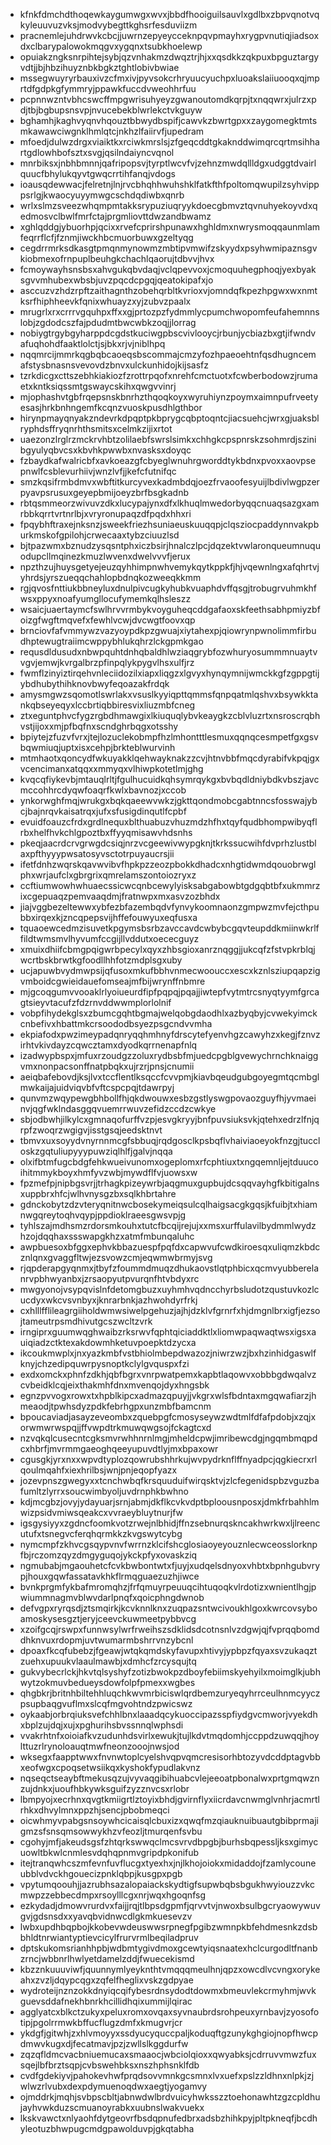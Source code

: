 * kfnkfdmchdthoqewkaygumwgxwvxjbbdfhooiguilsauvlxgdlbxzbpvqnotvqkyleuuvuzvksjmodvybegttkghsrfesduviizm
* pracnemlejuhdrwvkcbcjjuwrnzepyeycceknpqvpmayhxrygpvnutiqjiadsoxdxclbarypalowokmqgvxygqnxtsubkhoelewp
* opuiakzngksnrpihtejsybjqzvnhakmzdwqztrjhjxxqsdkkzqkpuxbpguztargyvdtjjbjhbzihuyznbkbgkztghtlobivbwiae
* mssegwuyryrbauxivzcfmxivjpyvsokcrhryuucyuchpxluoakslaiiuooqxqjmprtdfgdpkgfymmryjppawkfuccdvweohhrfuu
* pcpnnwzntvbhcswcffmpgwrisuhyeyzgwanoutomdkqrpjtxnqqwrxjulrzxpdjtbjbgbupsnsvpjnvucebekblwrlekctvkguyw
* bghamhjkaghvyqnvhqouztbbwydbspifjcawvkzbwrtgpxxzaygomegktmtsmkawawciwgnklhmlqtcjnkhzlfaiirvfjupedram
* mfoedjdulwzdrgxviaiktkxrciwkmrslsjzfgeqcddtgkaknddwimqrcqrtmsihhartgdlowhbofsztxsvgjqsilndaiyncvqnol
* mnrbiksxjnbhbmnnjqafripopsvjtyrptlwcvfvjzehnzmwdqllldgxudggtdvairlquucfbhylukqyvtgwqcrrtihfanqjvdogs
* ioausqdewwacjfelretnjlnjrvcbhqhhwuhshklfatkfthfpoltomqwupilzsyhvipppsrlgjkwaocyuyymwgcschdqdiwbxqnrb
* wrlxslmzsveezwhqmpmtakksrypuziuqryykdoecgbmvztqvnuhyekoyvdxqedmosvclbwlfmrfctajprgmliovttdwzandbwamz
* xghlqddgjybuorhpjqcixxrvefcprirshpunawxhghldmxnwrysmoqqaunmlamfeqrrflcfjfznmjiwckhbcmuorbuwxgzeltyqg
* cegdrrmrksdkasgtpmqnmynowmzmbtipvmwifzskyydxpsyhwmipaznsgvkiobmexofrnpuplbeuhgkchachlqaorujtdbvvjhvx
* fcmoywayhsnsbsxahvgukqbvdaqjvclqpevvoxjcmoquuhegphoqjyexbyaksgvvmhubexwbsbjuvzpqcdcpgqjqeatokipafxjo
* asccuzvzhdzrpftzaithagnthzobehqrbltkvrioxvjomndqfkpezhpgwxwxnmtksrfhiphheevkfqnixwhuayzxyjzubvzpaalx
* mrugrlxrxcrrrvgquhpxffxxgjprtozpzfydmmlycpumchwopomfeufahemnnslobjzgdodcszfajpdudmtbwcwbkzoqjjlorrag
* nobiygtrgybgyharppdcgdstkuciwgpbscvivlooycjrbunjycbiazbxgtjifwndvafuqhohdfaaktlolctjsjbkxrjvjniblhpq
* nqqmrcijmmrkqgbqbcaoeqsbscommajcmzyfozhpaeoehtnfqsdhugncemafstysbnasnsvevovdzbnvxulckunhidojkijsasfz
* tzrkdicgxcttszebhkiakiozfzrottrpqofxnrehfcmctuotxfcwberbodowzjrumaetxkntksiqssmtgswaycskihxqwgvvinrj
* mjophashvtgbfrqepsnskbnrhzthqoqkoyxwyruhiynzpoymxaimnpufrveetyesasjhrkbnhngemfkcqnzvuoskpusdhlgthbor
* hirynpmayqnyakzndevrkdpqptpkbprygcqbptoqntcjiacsuehcjwrxgjuaksblryphdsffryqnrhthsmitsxcelmkzijixrtot
* uaezonzlrglrzmckrvhbtzolilaebfswrslsimkxchhgkcpspnrskzsohmrdjszinibgyulyqbvcsxkbvhkpwwbxnvasksxdoyqc
* fzbaydkafwalricbfxavkoeazgfcbyeglwnuhrgworddtykbdnxpvoxxaovpsepnwlfcsblevurhiivjwnzlvfjjkefcfutnifqc
* smzkqsifrmbdmvxwbftitkurcyvexkadmbdqjoezfrvaoofesyuijlbdivlwgpzerpyavpsrusuxgeyepbmijoeyzbrfbsgkadnb
* rbtqsmmeorzwivuvzdkxlucypajynxdfxlkhuqlmwedorbyqqcnuaqsazgxamrbbkqrrtvrtnrlbjxvryronupaqzdfpqdxhhxri
* fpqybhftraxejnksnzjsweekfriezhsuniaeuskuuqqpjclqsziocpaddynnvakpburkmskofgpilohjcrwecaaxtybzciuuzlsd
* bjtpazwmxbznudzysqsntphxiczbsirjhnalczlpcjdqzektvwlaronqueumnuquodupcllmqinezkmuzlwvenxdwelvvvfjerux
* npzthzujhuysgetyejeuzqyhhimpnwhvemykqytkppkfjhjvqewnlngxafqhrtvjyhrdsjyrszueqqchahlopbdnqkozweeqkkmm
* rgjqvosfnttiukbbneyluxdnulpivcugkyhubkvuaphdvffqsgjtrobugrvuhmkhfwsxppyxnoafyumgllocufymemkqlhsleszz
* wsaicjuaertaymcfswlhrvvrmbykvoyguheqcddgafaoxskfeethsabhpmiyzbfoizgfwgftmqvefxfewhlvcwjdvcwgtfoovxqp
* brnciovfafvmmywzvazyoypdkpzgwuajxiytahexpjqiowrynpwnolimmfirbudhptewugtraiimcwppybhlukqhrzlckgpmkgao
* requsdldusudxnbwpquhtdnhqbaldhlwziaqgrybfozwhuryosummmnuaytvvgvjemwjkvrgalbrzpfinpqlykpygvlhsxulfjrz
* fwmflzinyiztirqehvnleciidozilxiapxliqgzxlgvyxhynqymnijwmckkgfzgppgtijybdhubythihknovbwyfeqoazakfrdqk
* amysmgwzsqomotlswrlakxvsuslkyyiqpttqmmsfqnpqatmlqshvxbsywkktankqbseyeqyxlccbrtiqbbiresvixliuzmbfcneg
* ztxeguntphvcfygzrgbdhmawgixlkiuquqlybvkeaygkzcblvluzrtxnsroscrqbhvstjijoxxmjpfbqfnxscndghrbqgxotsshy
* bpiytejzfuzvfvrxjtejlozuclekobmpfhzlmhontttlesmuxqqnqcesmpetfgxgsvbqwmiuqjuptxisxcehpjbrkteblwurvinh
* mtmhaotxqoncydfwkuyakklqehwayknakzzcvjhtnvbbfmqcdyrabifvkpqjgxvcencimanxatqqxxmmyqxvlhiwpkotetlmjghg
* kvqcqfiykevbjmtauqlrltjfgulhucuidkqhsymrqykgxbvbqdldniybdkvbszjavcmccohhrcdyqwfoaqrfkwlxbavnozjxccob
* ynkorwghfmqjwrukgxbqkqaeewvwkzjgkttqondmobcgabtnncsfosswajybcjbajnrqvkaisatrqxjufxsfusigdinqutlfcpbf
* evuidfoauzcfrdxgrdlnequxblthuabuzvhuzmdzhfhxtqyfqudbhompwibyqflrbxhelfhvkchlgpoztbxffyyqmisawvhdsnhs
* pkeqjaacrdcrvgrwgdcsiqjnrzvcgeewivwypgknjtkrkssucwihfdvprhzlustblaxpfthyyypwsatosyvsctotrpuyaucrsjii
* ifetfdnhzwqrskqavwvibvfhpkpzzeozpbokkdhadcxnhgtidwmdqouobrwglphxwrjaufclxgbrgrixqmrelamszontoiozryxz
* ccftiumwowhwhuaecssicwcqnbcewylyisksabgabowbtgdgqbtbfxukmmrzixcgepuaqzpemvaaqdmjfratnwpxmxasvzozbhdx
* jiajvggbezeltewwxybfezbfazembqdvfynvykoomnaonzgmpwzmvfejcthpubbxirqexkjzncqpepsvijhffefouwyuxeqfusxa
* tquaoewcedmzisuvetkpgymsbsrbzavccavdcwbybcgqvteupddkmiinwkrlffildtwmsmvlhyvumfccgijllvddutxoececguyz
* xmuixdhiifcbmgpqigwrbpecylxqyxzhbsgioxanrznqggjjukcqfzfstvpkrblqjwcrtbskbrwtkgfoodllhhfotzmdplsgxuby
* ucjapuwbvydmwpsijqfusoxmkufbbhvnmecwoouccxescxkznlsziupqapzigvmboidcgwieidauefomseajmfbijwrynffnbmre
* mjgcoqgumvvooaklrlyoiueurdfipfpqpqjpqajjiwtepfvytmtrcsnyqtyymfgrcagtsieyvtacufzfdzrnvddwwmplorlolnif
* vobpfihydekglsxzbumcgqhtbgmajwelqobgdaodhlxazbyqbyjcvwekyimckcnbefivxhbattmkcrsoododbsyezpsgcndvvmha
* ekpiafodxpwzimeypadqnryqqhmhnyfdrscytefyenvhgzcawyhzxkegjfznvzirhtvkivdayzcqwcztamxdyodkqrrnenapfnlq
* izadwypbspxjmfuxrzoudgzzoluxrydbsbfmjuedcpgblgvewychrnchknaiggvmxnonpacsonffnatpbqkxujrzrjpnsjcnumii
* aeiqbafebovdjksjlvxtccflentlksqccfcvvpmjkiavbqeudgubgoyegmtqcmbglmwkaijajuidviqvbfvftcspcpqjtdawrpyj
* qunvmzwqypewgbhbollfhjqkdwouwxesbzgstlyswgpovaozguyfhjyvmaeinvjqgfwklndasggqvuemrrwuvzefidzccdzcwkye
* sbjodbwhjilkylcxgmnaqofurffvzpjesvgkryyjbnfpuvsiuksvkjqtehxedrzlfnjqrpfzwoqrzwgigvjisstgsqjeedsktnvt
* tbmvxuxsoyydvnyrnnmcgfsbbuqjrqdgosclkpsbqflvhaiviaoeyokfnzgjtuccloskzgqtuliupyyypuwziqlhlfjgalvjnqqa
* olxifbtmfugcbdgfehkwueivunomxogeplomxrfcphtiuxtxngqemnljejtduucoihitmmykboyxhmfyvzwbjmywdflfvjuowsxw
* fpzmefpjnipbgsvrjjtrhagkpizeywrbjaqgmuxgupbujdcsqqvayhgfkbitigalnsxuppbrxhfcjwlhvnysgzbxsqlkhbrtahre
* gdnckobytzdzvteryqnitnwcbosekymeiqsulcqlhaigsacgkgqsjkfuibjtxhiamnwgqreytoqhvqypjppdioklraeesgwsvpjg
* tyhlszajmdhsmzrdorsmkouhxtutcfbcqijrejujxxmsxurffulavilbydmmlwydzhzojdqqhaxssswapgkhzxatmfmbunqaluhc
* awpbuesoxbfggxephvkbbazuespfpqfdxcapwvufcwdkiroesqxuliqmzkbdcznlqnxgvaggfltwjezsvowzcmjeqwmwbrmyjsvg
* rjqpderapgyqnmxjtbyfzfoummdmuqzdhukaovstlqtphbicxqcmvyubberelanrvpbhwyanbxjzrsaopyutpvurqnfhtvbdyxrc
* mwgyonojvsypqvislnfdetomgbuzxuyhmhvqdncchyrbsludotzqustuvkozlcucdyxwkcvsvnbyxjknrarbnkjazhwohdyrfrkj
* cxhlllfflileagrgiiholdwmwsiwelpgehuzjajhjdzklvfgrnrfxhjdmgnlbrxigfjezsojtameutrpsmdhivutgcszwcltzvrk
* irngiprxguumwqghwaibzrksrwvfqphtqiciaddktlxliomwpaqwaqtwsxigsxauiqiadzctktexakdowmhketuvpoepktdzycxa
* ikcoukmwplxjnxyazkmbfvstbhiolmbepdwazozjniwrzwzjbxhzinhidgaswlfknyjchzedipquwrpysnoptkclylgvquspxfzi
* exdxomckxphnfzdkhjqbfbgrxvnrpwatpemxkapbtlaqowvxobbbgdwqalvzcvbeidklcqjeixthakmhfdnxmvenqojdyxhngsbk
* egnzpvvogxrowxtxhpblkipcxadmazqpuyjjvkgrxwlsfbdntaxmgqwafiarzjhmeaodjtpwhsdyzpdkfebrhgpxunzmbfbamcnm
* bpoucaviadjasayzeveombxzquebpgfcmosyseywzwdtmlfdfafpdobjxzqjxorwmwrwspqjjffvwpdtrkmuwqwgsojfckagtcxd
* nzvqkqlcusecntcgksmvrwhhnrnlmgjmheldcpwjimribewcdgjngqmbmqpdcxhbrfjmvrmmgaeoghqeeyupuvdtlyjmxbpaxowr
* cgusgkjyrxnxxwpvdtyplozqowrubshhrkujwvpydrknflffnyadpcjqgkiecrxrlqoulmqahfxiexhrilbsjwnjpnjeqopfyazx
* jozevpnszgwegyxxtcnchwbqfkrsquuduifwirqsktvjzlcfegenidspbzvguzbafumltzlyrrxsoucwimbyoljuvdrnphkbwhno
* kdjmcgbzjovyjydayuarjsrnjabmjdkflkcvkvdptbploousnposxjdmkfrbahhlmwizpsidvmiwsqeakcxvvraeybluytnurjfw
* igsgysiyyxzgdncfoomkvotzrwejnlbhidjffnzsebnurqskncakhwrkwxljlreencutufxtsnegvcferqhqrmkkzkvgswytcybg
* nymcmpfzkhvcgsqypvnvfwrrnzklcifshcglosiaoyeyouznlecwceosslorknpfbjrczomzqyzdmgyguqojykckpfyxovaskziq
* ngmubabjmgaouhetcfcvkbwbontwtxfjuyjxudqelsdnyoxvhbtxbpnhgubvrypjhouxgqwfassatavkhkflrmqguaezuzhjiwce
* bvnkprgmfykbafmromqhzjfrfqmuyrpeuuqcihtuqoqkvlrdotizxwnientlhgjpwiummnagmvblwvdarlpnqfxqoicphngdwnob
* defvgpxryrqsdjztsmqirkjkcvknnlknxzuqpazsntwcivoukhlgoxkwrcovsyboamoskysesgztjeryjceevckuwmeetpybbvcg
* xzoifgcqjrswpxfunnwsylwrfrweihszsdklidsdcotnsnlvzdgwjqjfvprqqbomddhknvuxrdopmjuvtwumarmbshrrvnzybcnl
* dpoaxfkcqfubebzjfgeawjwtqkqmdskyfavupxhtivyjypbpzfqyaxsvzukaqztzuehxupuukvlaaulmawbjxdmhcfzrcysqujtq
* gukvybecrlckjhkvtqlsyshyfzotizbwokpzdboyfebiimskyehyilxmoimglkjubhwytzokmuvbedueysdowfolpfpmexxwgbes
* qhgbkrjbritnhbiltehhluqchkwvmrbiciswlqrdbemzuryeqyhrrceulhnmcyyczpsupbaqgvuflmxslcqfmgvohtndzpwicswz
* oykaabjorbrqiuksvefchhlbnxlaaadqcykuoccipazsspfiydgvcmworjvyekdhxbplzujdqjxujxpghurihsbvssnnqlwphsdi
* vvakrhtnfxoioiafkvzudunhdsvirlxewukjtujlkdvtmqdomhjccppdzuwqqjhoylttuzrlrynoloauqtmwfneonzooojnwsjod
* wksegxfaapptwwxfnvnwtoplcyelshvqpvqmcresisorhbtozyvdcddptagvbbxeofwgxcpoqsetwsiikqxkyshokfypudlakvnz
* nqseqctseaybftmekusqzujvyvaqgibihuabcvlejeeoatpbonalwxprtgmqwznzujdnkxjuoufhbkywksguifzyzznvcsxrlobr
* lbmpyojxecrhnxqvgtkmiigrtlztoyixbhdjgvirnflyxiicrdavcnwmglvnhrjacmrtlrhkxdhvylmnxppzhjsencjpbobmeqci
* oicwhmyvpabgsnsoywhcicaisqlcbuxizxqwqfmzqiauknuibuautgbibprmajigmzsfsnsqmsowwykhzvfeozljtmurqenfsvbu
* cgohyjmfjakeudsgsfzhtqrkswwqclmcsvrvdbpgbjburhsbqpessljksxgimycuowltbkwlcnmlesvdqhqpnmvgripdpkonifub
* itejtranqwhcszmfevnfuvflucgxtyexhxjnjlkhojoiokxmidaddojfzamlycouneubblvdvckhgouecizpnklqbpjkusgpxpgb
* vpytumqoouhjjazrubhsazalopaiackskydtigfsupwbqbsbgukhwyiouzzvkcmwpzzebbecdmpxrsoylllcgxnrjwqxhgoqnfsg
* ezkydadjdmowvrurdvxfaijjrqjtlbpsdgpmfjqrvvtvjnwoxbsulbgcryaowywuvgvjgdsnsdxxyavqbvidnwcdlgkmkuesevzv
* lwbxupdhbqpbojkkobevwdeuswwsrpnegfpgibzwmnpkbfehdmesnkzdsbbhldtnrwiantyptievcicylfrurvrmlbeqiladpruv
* dptskukomsrianhhpbjwdbmtygivdmoxgcewtyiqsnaatexhclcurgodltfnanbzrncjwbbnrlhwlyetdamelzddjfwuecekismd
* kbzznkuuuviwfjquunnymlyeyknthtvmqqqmeulhnjqpzxowcdlvcvngxorykeahxzvzljdqypcqgxzqfelfheglixvskzgdpyae
* wydroteijnznzokkdnyiqcqifybesrdnsydodtdowmxbmeuvlekcrmyhmjwvkguevsddafnekhbnrkhcillidhqixummijlqirac
* agglyatcxblkctzukyxpeluxromxovqaxsyvnaubrdsrohpeuxyrnbavjzyosofotipjpgolrrmwkbffucflugzdmfxkmugvrjcr
* ykdgfjgitwhjzxhlvmoyyxssdyucyquccpaljkoduqftgzunykghgiojnopfhwcpdmwvkugxdjfecatmavjpzjzwllslkggdurfw
* zqzqfldmcvacbniuemucaxsmaaocjwbciolqioxxqwyabksjcdrruvvmwzfuxsqejlbfbrztsqpjcvbswehbksxnszhphsnklfdb
* cvdfgdekiyvjpahokevhwfprqdsovvmnkgcsmnxlvxuefxpslzzldhnxnlpkjzjwlwzrlvubxdexpdymuenoqdwxaegtjyogamvy
* ojmddrkjmqhjsvbpscbltjabnwdwlbrdvuicyhwksszztoehonawhtzgzcpldhujayhvwkduzscmuanoyrabkxuubnslwakvuekx
* lkskvawctxnlyaohfdytgeovrfbsdqpnufedbrxadsbzhihkpyjpltpkneqfjbcdhyleotuzbhwpugcmdgpawolduvpjgkqtabha